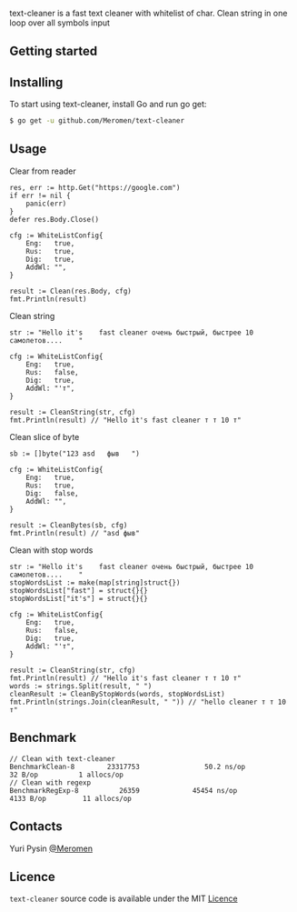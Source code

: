 text-cleaner is a fast text cleaner with whitelist of char. Clean string in one loop over all symbols input

## Getting started

## Installing

To start using text-cleaner, install Go and run go get:

```sh
$ go get -u github.com/Meromen/text-cleaner
```

## Usage

Clear from reader

```
res, err := http.Get("https://google.com")
if err != nil {
    panic(err)
}
defer res.Body.Close()

cfg := WhiteListConfig{
    Eng:   true,
    Rus:   true,
    Dig:   true,
    AddWl: "",
}

result := Clean(res.Body, cfg)
fmt.Println(result)
```

Clean string

```
str := "Hello it's    fast cleaner очень быстрый, быстрее 10 самолетов....    "

cfg := WhiteListConfig{
	Eng:   true,
	Rus:   false,
	Dig:   true,
	AddWl: "'т",
}

result := CleanString(str, cfg)
fmt.Println(result) // "Hello it's fast cleaner т т 10 т"
```

Clean slice of byte

```
sb := []byte("123 asd   фыв   ")

cfg := WhiteListConfig{
	Eng:   true,
	Rus:   true,
	Dig:   false,
	AddWl: "",
}

result := CleanBytes(sb, cfg)
fmt.Println(result) // "asd фыв"
```

Clean with stop words

```
str := "Hello it's    fast cleaner очень быстрый, быстрее 10 самолетов....    "
stopWordsList := make(map[string]struct{})
stopWordsList["fast"] = struct{}{}
stopWordsList["it's"] = struct{}{}

cfg := WhiteListConfig{
    Eng:   true,
    Rus:   false,
    Dig:   true,
    AddWl: "'т",
}

result := CleanString(str, cfg)
fmt.Println(result) // "Hello it's fast cleaner т т 10 т"
words := strings.Split(result, " ")
cleanResult := CleanByStopWords(words, stopWordsList)
fmt.Println(strings.Join(cleanResult, " ")) // "hello cleaner т т 10 т"
```

## Benchmark

```
// Clean with text-cleaner 
BenchmarkClean-8        23317753                50.2 ns/op            32 B/op          1 allocs/op
// Clean with regexp
BenchmarkRegExp-8          26359             45454 ns/op            4133 B/op         11 allocs/op

``` 

## Contacts

Yuri Pysin [@Meromen](https://github.com/Meromen)

## Licence

`text-cleaner` source code is available under the MIT [Licence](/LICENSE)

